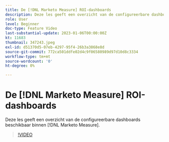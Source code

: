 ```yaml
---
title: De [!DNL Marketo Measure] ROI-dashboards
description: Deze les geeft een overzicht van de configureerbare dashboards beschikbaar binnen [!DNL Marketo Measure].
role: User
level: Beginner
doc-type: Feature Video
last-substantial-update: 2023-01-06T00:00:00Z
kt: 11683
thumbnail: 347243.jpeg
exl-id: d51370d5-07eb-4297-95f4-26b3a3868e8d
source-git-commit: 772ca501ddfe02d4c9f06580989d97d10d8c3334
workflow-type: tm+mt
source-wordcount: '0'
ht-degree: 0%

---
```


# De [!DNL Marketo Measure] ROI-dashboards

Deze les geeft een overzicht van de configureerbare dashboards beschikbaar binnen [!DNL Marketo Measure].

>[!VIDEO](https://video.tv.adobe.com/v/347243/?quality=12&learn=on)
